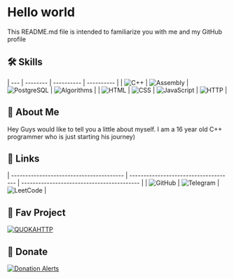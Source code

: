 # Hello world
This README.md file is intended to familiarize you with me and my GitHub profile

## 🛠 Skills

| --- | -------- | ---------- | ---------- |
| ![C++](https://img.shields.io/badge/C++-00599C?style=for-the-badge&logo=c%2b%2b&logoColor=white) | ![Assembly](https://img.shields.io/badge/Assembly-525252?style=for-the-badge&logo=assemblyscript&logoColor=white) | ![PostgreSQL](https://img.shields.io/badge/PostgreSQL-336791?style=for-the-badge&logo=postgresql&logoColor=white) | ![Algorithms](https://img.shields.io/badge/Algorithms-1F2C56?style=for-the-badge&logo=python&logoColor=white) |
| ![HTML](https://img.shields.io/badge/HTML-E34F26?style=for-the-badge&logo=html5&logoColor=white) | ![CSS](https://img.shields.io/badge/CSS-1572B6?style=for-the-badge&logo=css3&logoColor=white) | ![JavaScript](https://img.shields.io/badge/JavaScript-F7DF1E?style=for-the-badge&logo=javascript&logoColor=white&color=yellow) | ![HTTP](https://img.shields.io/badge/HTTP-005C87?style=for-the-badge&logo=apache&logoColor=white) |

## 🚀 About Me
Hey Guys would like to tell you a little about myself. I am a 16 year old C++ programmer who is just starting his journey)

## 🔗 Links

| ---------------------------------------- | ------------------------------------- | ------------------------------------------ |
| ![GitHub](https://img.shields.io/badge/GitHub-181717?style=for-the-badge&logo=github&logoColor=white) | ![Telegram](https://img.shields.io/badge/Telegram-26A5E4?style=for-the-badge&logo=telegram&logoColor=white) | ![LeetCode](https://img.shields.io/badge/LeetCode-F8C200?style=for-the-badge&logo=leetcode&logoColor=white&color=#B38306) |

## 💼 Fav Project
[![QUOKAHTTP](https://img.shields.io/badge/QUOKAHTTP-6A0DAD?style=for-the-badge&logo=github&logoColor=white)](https://github.com/alt-enterssx/quoka_http)

## 💸 Donate
[![Donation Alerts](https://img.shields.io/badge/Donation%20Alerts-F7DF1E?style=for-the-badge&logo=paypal&logoColor=white&color=yellow)](https://www.donationalerts.com/r/altenter)

